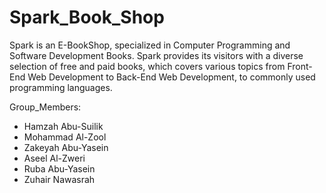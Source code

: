 # Spark_Book_Shop

Spark is an E-BookShop, specialized in Computer Programming and Software Development Books. Spark provides its visitors with a diverse selection of free and paid books, which covers various topics from Front-End Web Development to Back-End Web Development, to commonly used programming languages.

Group_Members:
* Hamzah Abu-Suilik
* Mohammad Al-Zool
* Zakeyah Abu-Yasein
* Aseel Al-Zweri
* Ruba Abu-Yasein
* Zuhair Nawasrah